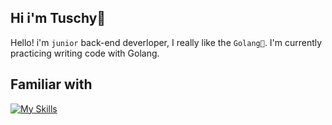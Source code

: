 ## Hi i'm Tuschy🍙

Hello! i'm `junior` back-end deverloper, I really like the `Golang🔷`. I'm currently practicing writing code with Golang.


## Familiar with
[![My Skills](https://skillicons.dev/icons?i=go,docker,postgres,ts,cpp,lua,elysia)](https://skillicons.dev)

